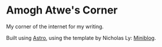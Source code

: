 # Amogh Atwe's Corner

My corner of the internet for my writing.

Built using [Astro](https://astro.build/), using the template by Nicholas Ly: [Miniblog]("https://github.com/nicholasdly/miniblog).
